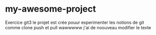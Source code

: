 # my-awesome-project
Exercice git3
 le projet est crée pouur experimenter les notions de git comme clone push et pull wawwwww
 j'ai de noouveau modifier le texte 
